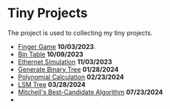 # Tiny Projects

The project is used to collecting my tiny projects.

- [Finger Game](src/fingerGame/readme.md) **10/03/2023**.
- [Bin Table](src/binTable/readme.md) **10/09/2023**
- [Ethernet Simulation](./src/ethernetSimulation/readme.md) **11/03/2023**
- [Generate Binary Tree](./src/genBinTree/readme.md) **01/28/2024**
- [Polynomial Calculation](./src/polynomialCalculation/readme.md) **02/23/2024**
- [LSM Tree](./src/lsmTree/readme.md) **03/28/2024**
- [Mitchell's Best-Candidate Algorithm](./src/mitchellsBestCandidateAlgorithm/readme.md) **07/23/2024**
- 